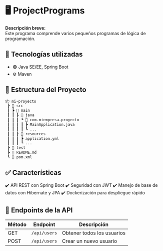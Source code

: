 # 🖥️ ProjectPrograms

**Descripción breve:**  
Este programa comprende varios pequeños programas de lógica de programación. 

## 🚀 Tecnologías utilizadas  
- 🟢 Java SE/EE, Spring Boot  
- ⚙️ Maven  

## 📂 Estructura del Proyecto  
```bash
📦 mi-proyecto
 ┣ 📂 src
 ┃ ┣ 📂 main
 ┃ ┃ ┣ 📂 java
 ┃ ┃ ┃ ┗ 📂 com.miempresa.proyecto
 ┃ ┃ ┃ ┃ ┣ MainApplication.java
 ┃ ┃ ┃ ┃ ┗ ...
 ┃ ┃ ┣ 📂 resources
 ┃ ┃ ┃ ┣ application.yml
 ┃ ┃ ┃ ┗ ...
 ┣ 📂 test
 ┣ 📄 README.md
 ┗ 📄 pom.xml
```
## ✅ Características
✔️ API REST con Spring Boot
✔️ Seguridad con JWT
✔️ Manejo de base de datos con Hibernate y JPA
✔️ Dockerización para despliegue rápido

## 📜 Endpoints de la API  

| Método  | Endpoint      | Descripción               |
|---------|-------------|---------------------------|
| GET     | `/api/users` | Obtener todos los usuarios |
| POST    | `/api/users` | Crear un nuevo usuario    |


